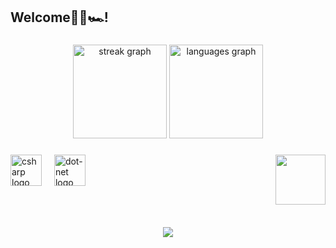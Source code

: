 <h2 align="left">Welcome👋🐛🏎️!</h2>

###

<div align="center">
  <img src="https://streak-stats.demolab.com?user=timsuv&locale=en&mode=daily&theme=gruvbox_light&hide_border=false&border_radius=5" height="150" alt="streak graph"  />
  <img src="https://github-readme-stats.vercel.app/api/top-langs?username=timsuv&locale=en&hide_title=false&layout=compact&card_width=320&langs_count=5&theme=gruvbox_light&hide_border=false" height="150" alt="languages graph"  />
</div>

###

<img align="right" height="80" src="https://cdn.racingnews365.com/Teams/McLaren/_375xAUTO_crop_center-center_none/f1_2021_mclaren_logo.png?v=1643808763"  />

###

<div align="left">
  <img src="https://cdn.jsdelivr.net/gh/devicons/devicon/icons/csharp/csharp-original.svg" height="50" alt="csharp logo"  />
  <img width="12" />
  <img src="https://cdn.jsdelivr.net/gh/devicons/devicon/icons/dot-net/dot-net-original.svg" height="50" alt="dot-net logo"  />
</div>

###


###

<br clear="both">


###

<div align="center">
  <img src="https://profile-counter.glitch.me/timsuv/count.svg?"  />
</div>

###
